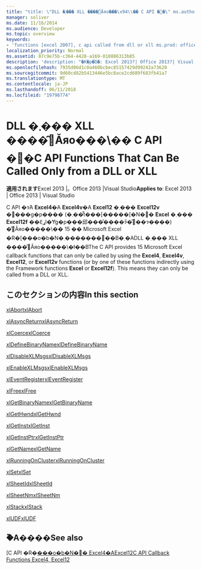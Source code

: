 ```yaml
---
title: "title: \"DLL �܂��� XLL ����̂݌Ăяo���\x94\\�� C API �֐�\" ms.author: mroberts author: mroberts manager: soliver ms.date: 11/16/2014 ms.audience: Developer ms.topic: overview keywords:"
manager: soliver
ms.date: 11/16/2014
ms.audience: Developer
ms.topic: overview
keywords:
- 'functions [excel 2007], c api called from dll or xll ms.prod: office-online-server localization_priority: Normal ms.assetid: 87c9e75b-c364-4428-a169-010886313b85'
localization_priority: Normal
ms.assetid: 87c9e75b-c364-4428-a169-010886313b85
description: 'description: "�K�p�Ώ�: Excel 2013?| Office 2013?| Visual Studio"'
ms.openlocfilehash: 7935d86d1c0a460bcbec85157429d99242a73620
ms.sourcegitcommit: 9d60cd82b5413446e5bc8ace2cd689f683fb41a7
ms.translationtype: MT
ms.contentlocale: ja-JP
ms.lasthandoff: 06/11/2018
ms.locfileid: "19798774"
---
```

# <a name="c-api-functions-that-can-be-called-only-from-a-dll-or-xll"></a><span data-ttu-id="90e05-104">DLL �܂��� XLL ����̂݌Ăяo���\�� C API �֐�</span><span class="sxs-lookup"><span data-stu-id="90e05-104">C API Functions That Can Be Called Only from a DLL or XLL</span></span>

<span data-ttu-id="90e05-105">**適用されます**Excel 2013 |。Office 2013 |Visual Studio</span><span class="sxs-lookup"><span data-stu-id="90e05-105">**Applies to**: Excel 2013 | Office 2013 | Visual Studio</span></span> 
  
<span data-ttu-id="90e05-p101">C API �ɂ́A **Excel4**�A **Excel4v**�A **Excel12** �܂��� **Excel12v** �֐���g�p���� (�܂��͂̃t���[�����[�N�֐� **Excel** �܂��� **Excel12f** ��ԐړI�Ɏg�p���邱���̂����ꂩ�̊֐��ɂ����) �̂݌Ăяo�����\�� 15 �� Microsoft Excel �R�[���o�b�N�֐�������܂��B�܂�ADLL �܂��� XLL ����̂݌Ăяo�����\�ł��B</span><span class="sxs-lookup"><span data-stu-id="90e05-p101">The C API provides 15 Microsoft Excel callback functions that can only be called by using the **Excel4**, **Excel4v**, **Excel12**, or **Excel12v** functions (or by one of these functions indirectly using the Framework functions **Excel** or **Excel12f**). This means they can only be called from a DLL or XLL.</span></span>
  
## <a name="in-this-section"></a><span data-ttu-id="90e05-108">このセクションの内容</span><span class="sxs-lookup"><span data-stu-id="90e05-108">In this section</span></span>

[<span data-ttu-id="90e05-109">xlAbort</span><span class="sxs-lookup"><span data-stu-id="90e05-109">xlAbort</span></span>](xlabort.md)
  
[<span data-ttu-id="90e05-110">xlAsyncReturn</span><span class="sxs-lookup"><span data-stu-id="90e05-110">xlAsyncReturn</span></span>](xlasyncreturn.md)
  
[<span data-ttu-id="90e05-111">xlCoerce</span><span class="sxs-lookup"><span data-stu-id="90e05-111">xlCoerce</span></span>](xlcoerce.md)
  
[<span data-ttu-id="90e05-112">xlDefineBinaryName</span><span class="sxs-lookup"><span data-stu-id="90e05-112">xlDefineBinaryName</span></span>](xldefinebinaryname.md)
  
[<span data-ttu-id="90e05-113">xlDisableXLMsgs</span><span class="sxs-lookup"><span data-stu-id="90e05-113">xlDisableXLMsgs</span></span>](xldisablexlmsgs.md)
  
[<span data-ttu-id="90e05-114">xlEnableXLMsgs</span><span class="sxs-lookup"><span data-stu-id="90e05-114">xlEnableXLMsgs</span></span>](xlenablexlmsgs.md)
  
[<span data-ttu-id="90e05-115">xlEventRegister</span><span class="sxs-lookup"><span data-stu-id="90e05-115">xlEventRegister</span></span>](xleventregister.md)
  
[<span data-ttu-id="90e05-116">xlFree</span><span class="sxs-lookup"><span data-stu-id="90e05-116">xlFree</span></span>](xlfree.md)
  
[<span data-ttu-id="90e05-117">xlGetBinaryName</span><span class="sxs-lookup"><span data-stu-id="90e05-117">xlGetBinaryName</span></span>](xlgetbinaryname.md)
  
[<span data-ttu-id="90e05-118">xlGetHwnd</span><span class="sxs-lookup"><span data-stu-id="90e05-118">xlGetHwnd</span></span>](xlgethwnd.md)
  
[<span data-ttu-id="90e05-119">xlGetInst</span><span class="sxs-lookup"><span data-stu-id="90e05-119">xlGetInst</span></span>](xlgetinst.md)
  
[<span data-ttu-id="90e05-120">xlGetInstPtr</span><span class="sxs-lookup"><span data-stu-id="90e05-120">xlGetInstPtr</span></span>](xlgetinstptr.md)
  
[<span data-ttu-id="90e05-121">xlGetName</span><span class="sxs-lookup"><span data-stu-id="90e05-121">xlGetName</span></span>](xlgetname.md)
  
[<span data-ttu-id="90e05-122">xlRunningOnCluster</span><span class="sxs-lookup"><span data-stu-id="90e05-122">xlRunningOnCluster</span></span>](xlrunningoncluster.md)
  
[<span data-ttu-id="90e05-123">xlSet</span><span class="sxs-lookup"><span data-stu-id="90e05-123">xlSet</span></span>](xlset.md)
  
[<span data-ttu-id="90e05-124">xlSheetId</span><span class="sxs-lookup"><span data-stu-id="90e05-124">xlSheetId</span></span>](xlsheetid.md)
  
[<span data-ttu-id="90e05-125">xlSheetNm</span><span class="sxs-lookup"><span data-stu-id="90e05-125">xlSheetNm</span></span>](xlsheetnm.md)
  
[<span data-ttu-id="90e05-126">xlStack</span><span class="sxs-lookup"><span data-stu-id="90e05-126">xlStack</span></span>](xlstack.md)
  
[<span data-ttu-id="90e05-127">xlUDF</span><span class="sxs-lookup"><span data-stu-id="90e05-127">xlUDF</span></span>](xludf.md)
  
## <a name="see-also"></a><span data-ttu-id="90e05-128">�֘A����</span><span class="sxs-lookup"><span data-stu-id="90e05-128">See also</span></span>



<span data-ttu-id="90e05-129">[C API �R�[���o�b�N�֐� Excel4�AExcel12](c-api-callback-functions-excel4-excel12.md)</span><span class="sxs-lookup"><span data-stu-id="90e05-129">[C API Callback Functions Excel4, Excel12](c-api-callback-functions-excel4-excel12.md)</span></span>

